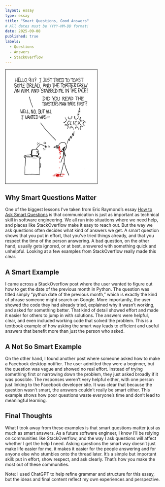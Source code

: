 ```yaml
---
layout: essay
type: essay
title: "Smart Questions, Good Answers"
# All dates must be YYYY-MM-DD format!
date: 2025-09-08
published: true
labels:
  - Questions
  - Answers
  - StackOverflow
---
```


<img width="300px" class="rounded float-start pe-4" src="../img/smart-questions/rtfm.png">

## Why Smart Questions Matter

One of the biggest lessons I’ve taken from Eric Raymond’s essay [How to Ask Smart Questions](http://www.catb.org/esr/faqs/smart-questions.html) is that communication is just as important as technical skill in software engineering. We all run into situations where we need help, and places like StackOverflow make it easy to reach out. But the way we ask questions often decides what kind of answers we get. A smart question shows that you put in effort, that you’ve tried things already, and that you respect the time of the person answering. A bad question, on the other hand, usually gets ignored, or at best, answered with something quick and unhelpful. Looking at a few examples from StackOverflow really made this clear.

## A Smart Example

I came across a StackOverflow post where the user wanted to figure out how to get the date of the previous month in Python. The question was titled simply “python date of the previous month,” which is exactly the kind of phrase someone might search on Google. More importantly, the user showed the code they had already tried, explained why it wasn’t working, and asked for something better. That kind of detail showed effort and made it easier for others to jump in with solutions. The answers were helpful, clear, and even included working code that solved the problem. This is a textbook example of how asking the smart way leads to efficient and useful answers that benefit more than just the person who asked.

## A Not So Smart Example

On the other hand, I found another post where someone asked how to make a Facebook desktop notifier. The user admitted they were a beginner, but the question was vague and showed no real effort. Instead of trying something first or narrowing down the problem, they just asked broadly if it was possible. The responses weren’t very helpful either, with one person just linking to the Facebook developer site. It was clear that because the question wasn’t smart, the answers couldn’t really be smart either. This example shows how poor questions waste everyone’s time and don’t lead to meaningful learning.

## Final Thoughts

What I took away from these examples is that smart questions matter just as much as smart answers. As a future software engineer, I know I’ll be relying on communities like StackOverflow, and the way I ask questions will affect whether I get the help I need. Asking questions the smart way doesn’t just make life easier for me, it makes it easier for the people answering and for anyone else who stumbles onto the thread later. It’s a simple but important skill: put in effort, show respect, and ask clearly. That’s how you make the most out of these communities.  

Note: I used ChatGPT to help refine grammar and structure for this essay, but the ideas and final content reflect my own experiences and perspective.
